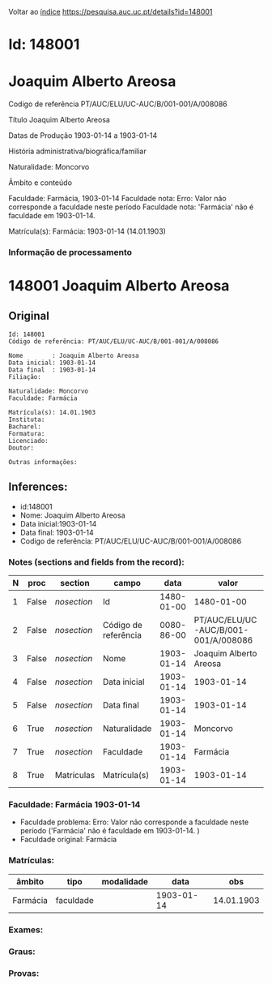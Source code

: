 
Voltar ao [índice](00%20Lista.md)
https://pesquisa.auc.uc.pt/details?id=148001

# Id: 148001
# Joaquim Alberto Areosa

Codigo de referência
PT/AUC/ELU/UC-AUC/B/001-001/A/008086

Título
Joaquim Alberto Areosa

Datas de Produção
1903-01-14 a 1903-01-14

História administrativa/biográfica/familiar

Naturalidade: Moncorvo


Âmbito e conteúdo

Faculdade: Farmácia, 1903-01-14 
Faculdade nota: Erro: Valor não corresponde a faculdade neste período
Faculdade nota: 'Farmácia' não é faculdade em 1903-01-14.  

Matrícula(s):
Farmácia: 1903-01-14 (14.01.1903)


### Informação de processamento
# 148001 Joaquim Alberto Areosa

## Original
```
Id: 148001
Código de referência: PT/AUC/ELU/UC-AUC/B/001-001/A/008086

Nome        : Joaquim Alberto Areosa
Data inicial: 1903-01-14
Data final  : 1903-01-14
Filiação: 

Naturalidade: Moncorvo
Faculdade: Farmácia

Matrícula(s): 14.01.1903
Instituta: 
Bacharel:
Formatura:
Licenciado:
Doutor:

Outras informações:

```
## Inferences:
* id:148001
* Nome: Joaquim Alberto Areosa
* Data inicial:1903-01-14
* Data final: 1903-01-14
* Codigo de referência: PT/AUC/ELU/UC-AUC/B/001-001/A/008086

### Notes (sections and fields from the record):
|N  |proc   |section      |campo                 |data        |valor                                 |obs         |
|---|-------|-------------|----------------------|------------|--------------------------------------|------------|
|1  |False  |*nosection*  |Id                    |1480-01-00  |1480-01-00                            |148001      |
|2  |False  |*nosection*  |Código de referência  |0080-86-00  |PT/AUC/ELU/UC-AUC/B/001-001/A/008086  |            |
|3  |False  |*nosection*  |Nome                  |1903-01-14  |Joaquim Alberto Areosa                |            |
|4  |False  |*nosection*  |Data inicial          |1903-01-14  |1903-01-14                            |1903-01-14  |
|5  |False  |*nosection*  |Data final            |1903-01-14  |1903-01-14                            |1903-01-14  |
|6  |True   |*nosection*  |Naturalidade          |1903-01-14  |Moncorvo                              |            |
|7  |True   |*nosection*  |Faculdade             |1903-01-14  |Farmácia                              |            |
|8  |True   |Matrículas   |Matrícula(s)          |1903-01-14  |1903-01-14                            |14.01.1903  |
### Faculdade: Farmácia 1903-01-14 
* Faculdade problema: Erro: Valor não corresponde a faculdade neste período ('Farmácia' não é faculdade em 1903-01-14.  )
* Faculdade original: Farmácia

### Matrículas:
|âmbito    |tipo       |modalidade|data        |obs         |
|----------|-----------|----------|------------|------------|
|Farmácia  |faculdade  |          |1903-01-14  |14.01.1903  |

### Exames:

### Graus:

### Provas:



